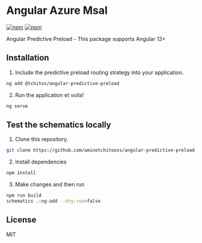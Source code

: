 # Angular Azure Msal

[![npm](https://img.shields.io/npm/v/@tchitos/angular-predictive-preload.svg?maxAge=2592000?style=flat-square)](https://www.npmjs.com/package/@tchitos/angular-predictive-preload)
[![npm](https://img.shields.io/npm/dm/@tchitos/angular-predictive-preload.svg)](https://www.npmjs.com/package/@tchitos/angular-predictive-preload)

Angular Predictive Preload - This package supports Angular 13+

## Installation

1. Include the predictive preload routing strategy into your application.

```sh
ng add @tchitos/angular-predictive-preload

```

2. Run the application et voila!

```sh
ng serve
```

## Test the schematics locally

1. Clone this repository.

```sh
git clone https://github.com/aminetchitooss/angular-predictive-preload.git
```

2. Install dependencies

```sh
npm install
```

3. Make changes and then run

```bash
npm run build
schematics .:ng-add --dry-run=false
```

## License

MIT
